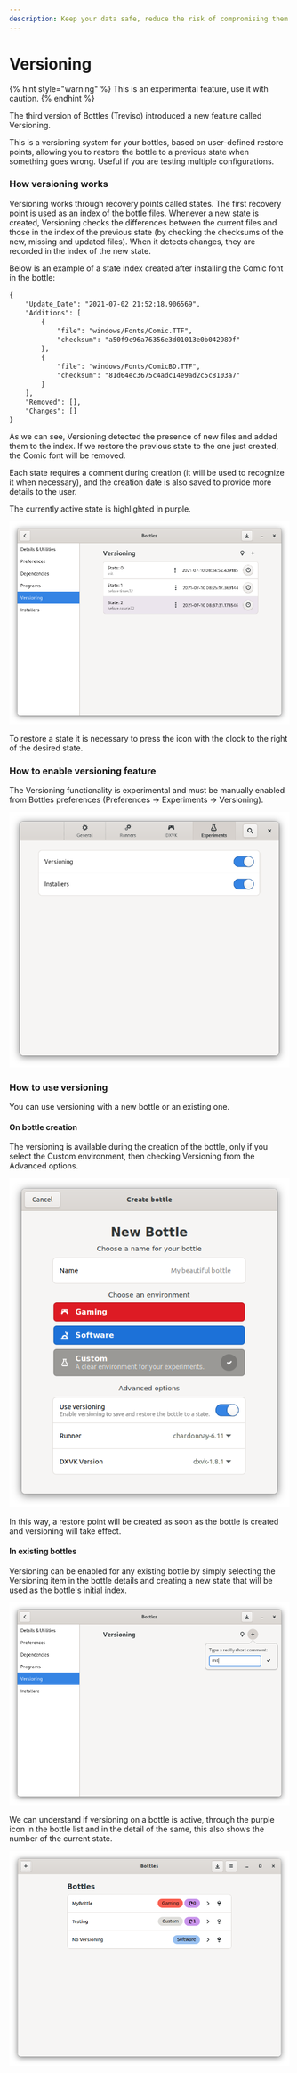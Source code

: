 ```yaml
---
description: Keep your data safe, reduce the risk of compromising them and restore the status of the bottles in one click.
---
```

# Versioning

{% hint style="warning" %}
This is an experimental feature, use it with caution.
{% endhint %}

The third version of Bottles (Treviso) introduced a new feature called Versioning. 

This is a versioning system for your bottles, based on user-defined restore points, allowing you to restore the bottle to a previous state when something goes wrong. Useful if you are testing multiple configurations. 

### How versioning works

Versioning works through recovery points called states. The first recovery point is used as an index of the bottle files. Whenever a new state is created, Versioning checks the differences between the current files and those in the index of the previous state (by checking the checksums of the new, missing and updated files). When it detects changes, they are recorded in the index of the new state.

Below is an example of a state index created after installing the Comic font in the bottle:

```
{
    "Update_Date": "2021-07-02 21:52:18.906569",
    "Additions": [
        {
            "file": "windows/Fonts/Comic.TTF",
            "checksum": "a50f9c96a76356e3d01013e0b042989f"
        },
        {
            "file": "windows/Fonts/ComicBD.TTF",
            "checksum": "81d64ec3675c4adc14e9ad2c5c8103a7"
        }
    ],
    "Removed": [],
    "Changes": []
}
```

As we can see, Versioning detected the presence of new files and added them to the index. If we restore the previous state to the one just created, the Comic font will be removed.

Each state requires a comment during creation (it will be used to recognize it when necessary), and the creation date is also saved to provide more details to the user.

The currently active state is highlighted in purple.

![Versioning - Active state](<../.gitbook/assets/image (19).png>)

To restore a state it is necessary to press the icon with the clock to the right of the desired state.

### How to enable versioning feature

The Versioning functionality is experimental and must be manually enabled from Bottles preferences (Preferences -> Experiments -> Versioning).

![Experiments](<../.gitbook/assets/image (20).png>)

### How to use versioning

You can use versioning with a new bottle or an existing one.

#### On bottle creation

The versioning is available during the creation of the bottle, only if you select the Custom environment, then checking Versioning from the Advanced options.

![Versioning on Custom environment](<../.gitbook/assets/image (1).png>)

In this way, a restore point will be created as soon as the bottle is created and versioning will take effect.

#### In existing bottles

Versioning can be enabled for any existing bottle by simply selecting the Versioning item in the bottle details and creating a new state that will be used as the bottle's initial index.

![Versioning - First state](<../.gitbook/assets/image (21).png>)

We can understand if versioning on a bottle is active, through the purple icon in the bottle list and in the detail of the same, this also shows the number of the current state.

![](<../.gitbook/assets/image (4).png>)

